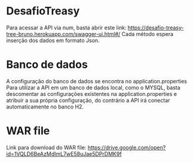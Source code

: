 # DesafioTreasy

Para acessar a API via num, basta abrir este link: https://desafio-treasy-tree-bruno.herokuapp.com/swagger-ui.html#/
Cada método espera inserção dos dados em formato Json.

# Banco de dados
A configuração do banco de dados se encontra no application.properties
Para utilizar a API em um banco de dados local, como o MYSQL, basta descomentar as configurações existentes na application.properties e atribuir a sua própria configuração, do contrário a API irá conectar automaticamente no banco H2.

# WAR file

Link para download do WAR file: https://drive.google.com/open?id=1VQLD6BeAzMdImL7wE58uJae5DPrDMK9f
